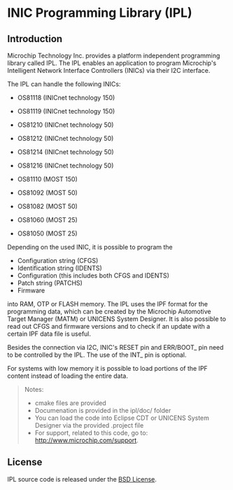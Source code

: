 # INIC Programming Library (IPL)

## Introduction

Microchip Technology Inc. provides a platform independent programming library called IPL.
The IPL enables an application to program Microchip's Intelligent Network Interface Controllers (INICs) via their I2C interface.

The IPL can handle the following INICs:

* OS81118 (INICnet technology 150)
* OS81119 (INICnet technology 150)
* OS81210 (INICnet technology 50)
* OS81212 (INICnet technology 50)
* OS81214 (INICnet technology 50)
* OS81216 (INICnet technology 50)

* OS81110 (MOST 150)
* OS81092 (MOST 50)
* OS81082 (MOST 50)
* OS81060 (MOST 25)
* OS81050 (MOST 25)

Depending on the used INIC, it is possible to program the

* Configuration string (CFGS)
* Identification string (IDENTS)
* Configuration (this includes both CFGS and IDENTS)
* Patch string (PATCHS)
* Firmware

into RAM, OTP or FLASH memory.
The IPL uses the IPF format for the programming data, which can be created by the Microchip Automotive Target Manager (MATM) or UNICENS System Designer.
It is also possible to read out CFGS and firmware versions and to check if an update with a certain IPF data file is useful.

Besides the connection via I2C, INIC's RESET pin and ERR/BOOT_ pin need to be controlled by the IPL. The use of the INT_ pin is optional.

For systems with low memory it is possible to load portions of the IPF content instead of loading the entire data.

> Notes:
> * cmake files are provided
> * Documenation is provided in the ipl/doc/ folder
> * You can load the code into Eclipse CDT or UNICENS System Designer via the provided .project file
> * For support, related to this code, go to: http://www.microchip.com/support. 



## License
IPL source code is released under the [BSD License](https://github.com/MicrochipTech/unicens/blob/master/LICENSE).
